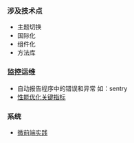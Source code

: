 <!--
 * @Author: your name
 * @Date: 2021-04-08 09:34:29
 * @LastEditTime: 2021-04-08 10:32:04
 * @LastEditors: Please set LastEditors
 * @Description: In User Settings Edit
 * @FilePath: /technology-stack/中、大型项目/index.md
-->
### 涉及技术点
- 主题切换
- 国际化
- 组件化
- 方法库

### 监控运维
- 自动报告程序中的错误和异常 如：sentry 
- [性能优化关键指标](https://mp.weixin.qq.com/s/4-Lnz59EH4tQpP1YnyVvfQ)

### 系统
- [微前端实践](https://mp.weixin.qq.com/s/GvXuKsp2OAmpv_isH2836A)
